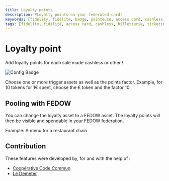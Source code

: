 ```yaml
---
title: Loyalty points
description: PLoyalty points on your federated card!
keywords: [fidelity, fidélité, badge, pointeuse, access card, cashless, billetterie, ticketing, cashback, stripe, badge inter-lieux, dokos, ticketing, loyalty, federated, card ]
tags: [fidelity, fidélité, access card, cashless, billetterie, ticketing, cashback, stripe,  badge inter-lieux, dokos, ticketing, loyalty, federated, card ]
---
```


# Loyalty point

Add loyalty points for each sale made cashless or other !

![Config Badge](/assets/screenshots/loyalty-points.jpg)

Choose one or more trigger assets as well as the points factor.
Example, for 10 tokens for 1€ spent, choose the € token and the factor 10.

## Pooling with FEDOW

You can change the loyalty asset to a FEDOW asset. The loyalty points will then be visible and spendable in your FEDOW federation.

Example: A menu for a restaurant chain

## Contribution

These features were developed by, for and with the help of :

- [Coopérative Code Commun](https://codecommun.coop/)
- [Le Demeter](https://ledemeter.fr/)
